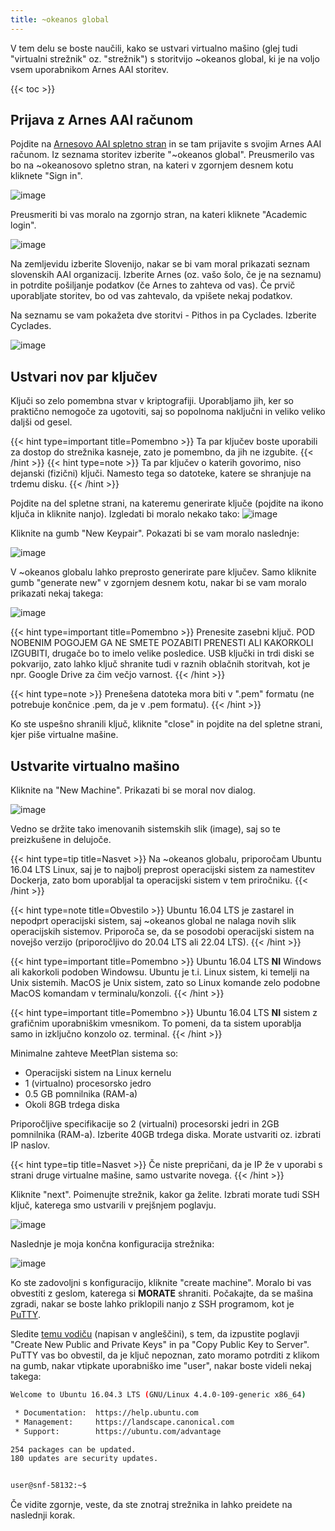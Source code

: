 ```yaml
---
title: ~okeanos global
---
```


V tem delu se boste naučili, kako se ustvari virtualno mašino (glej tudi "virtualni strežnik" oz. "strežnik") s storitvijo ~okeanos global, ki je na voljo vsem uporabnikom Arnes AAI storitev.

{{< toc >}}

## Prijava z Arnes AAI računom
Pojdite na [Arnesovo AAI spletno stran](https://aai.arnes.si) in se tam prijavite s svojim Arnes AAI računom. Iz seznama storitev izberite "~okeanos global". Preusmerilo vas bo na ~okeanosovo spletno stran, na kateri v zgornjem desnem kotu kliknete "Sign in".

![image](https://user-images.githubusercontent.com/52399966/181916035-5b416b82-96fa-4c49-94c0-d604bd8b696a.png)

Preusmeriti bi vas moralo na zgornjo stran, na kateri kliknete "Academic login".

![image](https://user-images.githubusercontent.com/52399966/181916102-0c92757f-d1dc-4234-bfeb-941229186165.png)

Na zemljevidu izberite Slovenijo, nakar se bi vam moral prikazati seznam slovenskih AAI organizacij. Izberite Arnes (oz. vašo šolo, če je na seznamu) in potrdite pošiljanje podatkov (če Arnes to zahteva od vas). Če prvič uporabljate storitev, bo od vas zahtevalo, da vpišete nekaj podatkov.

Na seznamu se vam pokažeta dve storitvi - Pithos in pa Cyclades. Izberite Cyclades.

![image](https://user-images.githubusercontent.com/52399966/181916214-67fcb76c-3b0f-46f3-8f48-3b00930b8195.png)

## Ustvari nov par ključev
Ključi so zelo pomembna stvar v kriptografiji. Uporabljamo jih, ker so praktično nemogoče za ugotoviti, saj so popolnoma naključni in veliko veliko daljši od gesel.

{{< hint type=important title=Pomembno >}}
Ta par ključev boste uporabili za dostop do strežnika kasneje, zato je pomembno, da jih ne izgubite.
{{< /hint >}}
{{< hint type=note >}}
Ta par ključev o katerih govorimo, niso dejanski (fizični) ključi. Namesto tega so datoteke, katere se shranjuje na trdemu disku.
{{< /hint >}}

Pojdite na del spletne strani, na kateremu generirate ključe (pojdite na ikono ključa in kliknite nanjo). Izgledati bi moralo nekako tako:
![image](https://user-images.githubusercontent.com/52399966/167488609-3778c69c-42be-41ee-b89d-7ac7fd767e1e.png)

Kliknite na gumb "New Keypair". Pokazati bi se vam moralo naslednje:

![image](https://user-images.githubusercontent.com/52399966/167488698-2bb5c949-8455-4c03-86dc-e178fd2faee5.png)

V ~okeanos globalu lahko preprosto generirate pare ključev. Samo kliknite gumb "generate new" v zgornjem desnem kotu, nakar bi se vam moralo prikazati nekaj takega:

![image](https://user-images.githubusercontent.com/52399966/167489439-2431513c-bb3a-4683-9629-2bb87f640f9a.png)

{{< hint type=important title=Pomembno >}}
Prenesite zasebni ključ. POD NOBENIM POGOJEM GA NE SMETE POZABITI PRENESTI ALI KAKORKOLI IZGUBITI, drugače bo to imelo velike posledice. USB ključki in trdi diski se pokvarijo, zato lahko ključ shranite tudi v raznih oblačnih storitvah, kot je npr. Google Drive za čim večjo varnost.
{{< /hint >}}

{{< hint type=note >}}
Prenešena datoteka mora biti v ".pem" formatu (ne potrebuje končnice .pem, da je v .pem formatu).
{{< /hint >}}

Ko ste uspešno shranili ključ, kliknite "close" in pojdite na del spletne strani, kjer piše virtualne mašine.

## Ustvarite virtualno mašino
Kliknite na "New Machine". Prikazati bi se moral nov dialog.

![image](https://user-images.githubusercontent.com/52399966/167490100-44885958-309f-4989-96b5-05d2f34d6f20.png)

Vedno se držite tako imenovanih sistemskih slik (image), saj so te preizkušene in delujoče.

{{< hint type=tip title=Nasvet >}}
Na ~okeanos globalu, priporočam Ubuntu 16.04 LTS Linux, saj je to najbolj preprost operacijski sistem za namestitev Dockerja, zato bom uporabljal ta operacijski sistem v tem priročniku.
{{< /hint >}}

{{< hint type=note title=Obvestilo >}}
Ubuntu 16.04 LTS je zastarel in nepodprt operacijski sistem, saj ~okeanos global ne nalaga novih slik operacijskih sistemov. Priporoča se, da se posodobi operacijski sistem na novejšo verzijo (priporočljivo do 20.04 LTS ali 22.04 LTS).
{{< /hint >}}

{{< hint type=important title=Pomembno >}}
Ubuntu 16.04 LTS **NI** Windows ali kakorkoli podoben Windowsu. Ubuntu je t.i. Linux sistem, ki temelji na Unix sistemih. MacOS je Unix sistem, zato so Linux komande zelo podobne MacOS komandam v terminalu/konzoli.
{{< /hint >}}

{{< hint type=important title=Pomembno >}}
Ubuntu 16.04 LTS **NI** sistem z grafičnim uporabniškim vmesnikom. To pomeni, da ta sistem uporablja samo in izključno konzolo oz. terminal.
{{< /hint >}}

Minimalne zahteve MeetPlan sistema so:
- Operacijski sistem na Linux kernelu
- 1 (virtualno) procesorsko jedro
- 0.5 GB pomnilnika (RAM-a)
- Okoli 8GB trdega diska

Priporočljive specifikacije so 2 (virtualni) procesorski jedri in 2GB pomnilnika (RAM-a). Izberite 40GB trdega diska. Morate ustvariti oz. izbrati IP naslov.

{{< hint type=tip title=Nasvet >}}
Če niste prepričani, da je IP že v uporabi s strani druge virtualne mašine, samo ustvarite novega.
{{< /hint >}}

Kliknite "next". Poimenujte strežnik, kakor ga želite. Izbrati morate tudi SSH ključ, katerega smo ustvarili v prejšnjem poglavju.

![image](https://user-images.githubusercontent.com/52399966/167491384-def45e4e-0ca9-49c3-9bca-00544f5d91bb.png)

Naslednje je moja končna konfiguracija strežnika:

![image](https://user-images.githubusercontent.com/52399966/167491468-95c9a6ab-3005-4ba2-864b-1f539827852b.png)

Ko ste zadovoljni s konfiguracijo, kliknite "create machine". Moralo bi vas obvestiti z geslom, katerega si **MORATE** shraniti. Počakajte, da se mašina zgradi, nakar se boste lahko priklopili nanjo z SSH programom, kot je [PuTTY](https://www.putty.org/).

Sledite [temu vodiču](https://devops.ionos.com/tutorials/use-ssh-keys-with-putty-on-windows/) (napisan v angleščini), s tem, da izpustite poglavji "Create New Public and Private Keys" in pa "Copy Public Key to Server". PuTTY vas bo obvestil, da je ključ nepoznan, zato moramo potrditi z klikom na gumb, nakar vtipkate uporabniško ime "user", nakar boste videli nekaj takega:
```sh
Welcome to Ubuntu 16.04.3 LTS (GNU/Linux 4.4.0-109-generic x86_64)

 * Documentation:  https://help.ubuntu.com
 * Management:     https://landscape.canonical.com
 * Support:        https://ubuntu.com/advantage

254 packages can be updated.
180 updates are security updates.


user@snf-58132:~$
```

Če vidite zgornje, veste, da ste znotraj strežnika in lahko preidete na naslednji korak.
